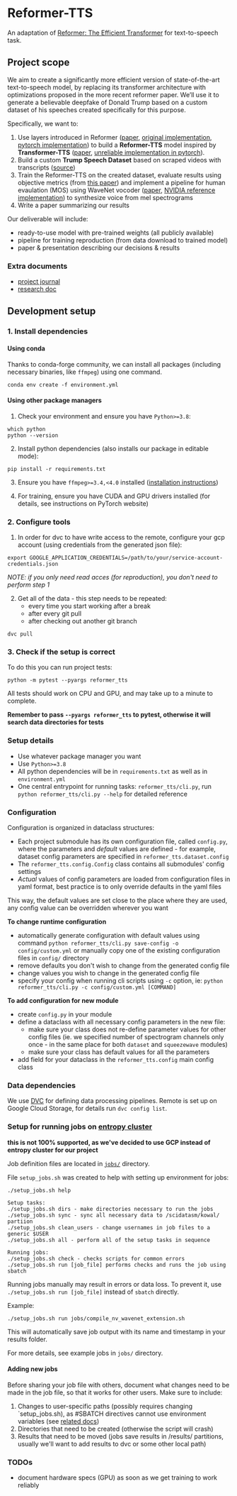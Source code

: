 # Reformer-TTS

An adaptation of [Reformer: The Efficient Transformer](https://arxiv.org/abs/2001.04451) 
for text-to-speech task.


## Project scope

We aim to create a significantly more efficient version of state-of-the-art text-to-speech model, by replacing its transformer architecture with optimizations proposed in the more recent reformer paper. We’ll use it to generate a believable deepfake of Donald Trump based on a custom dataset of his speeches created specifically for this purpose.

Specifically, we want to:

1. Use layers introduced in Reformer ([paper](https://arxiv.org/abs/2001.04451), [original implementation](https://github.com/google/trax/tree/master/trax/models/reformer), [pytorch implementation](https://github.com/lucidrains/reformer-pytorch)) to build a **Reformer-TTS** model inspired by **Transformer-TTS** ([paper](https://arxiv.org/abs/1809.08895), [unreliable implementation in pytorch](https://github.com/soobinseo/Transformer-TTS)).
2. Build a custom **Trump Speech Dataset** based on scraped videos with transcripts ([source](https://www.rev.com/blog/transcript-tag/donald-trump-speech-transcripts))
3. Train the Reformer-TTS on the created dataset, evaluate results using objective metrics (from [this paper](https://arxiv.org/abs/1909.11646)) and implement a pipeline for human evaulation (MOS) using WaveNet vocoder ([paper](https://arxiv.org/abs/1609.03499), [NVIDIA reference implementation](https://github.com/NVIDIA/nv-wavenet)) to synthesize voice from mel spectrograms
4. Write a paper summarizing our results

Our deliverable will include:

- ready-to-use model with pre-trained weights (all publicly available)
- pipeline for training reproduction (from data download to trained model)
- paper & presentation describing our decisions & results


### Extra documents

- [project journal](https://paper.dropbox.com/doc/GSN-2020-Transformer-Project-Journal--Av9TZdQgTjFBPDsh~F_GD4uRAQ-Y2zXcN0nSKlmMYPjLTzMw)
- [research doc](https://paper.dropbox.com/doc/GSN-2020-Speech-Synthesis-Research-Doc--Av8RCqsp~MX95ZSt3Jl1ubgSAQ-Iv6r0eA0nmS34RYK8BCmK)


## Development setup

### 1. Install dependencies

#### Using conda

Thanks to conda-forge community, we can install all packages (including necessary
binaries, like `ffmpeg`) using one command.

```shell script
conda env create -f environment.yml
```


#### Using other package managers

1. Check your environment and ensure you have `Python>=3.8`:
```shell
which python
python --version
```

2. Install python dependencies (also installs our package in editable mode):
```shell
pip install -r requirements.txt
```

3. Ensure you have `ffmpeg>=3.4,<4.0` installed ([installation instructions](https://www.ffmpeg.org/download.html))

4. For training, ensure you have CUDA and GPU drivers installed (for details, see instructions on PyTorch website)


### 2. Configure tools

1. In order for dvc to have write access to the remote, configure your gcp account (using credentials from the generated json file):
```shell
export GOOGLE_APPLICATION_CREDENTIALS=/path/to/your/service-account-credentials.json
```

*NOTE: if you only need read acces (for reproduction), you don't need to perform step 1*

2. Get all of the data - this step needs to be repeated:
    - every time you start working after a break
    - after every git pull
    - after checking out another git branch
```shell
dvc pull
```


### 3. Check if the setup is correct

To do this you can run project tests:
```shell script
python -m pytest --pyargs reformer_tts
```

All tests should work on CPU and GPU, and may take up to a minute to complete.

**Remember to pass `--pyargs reformer_tts` to pytest, otherwise it will search data directories for tests**


### Setup details

- Use whatever package manager you want
- Use `Python>=3.8`
- All python dependencies will be in `requirements.txt` 
  as well as in `environment.yml`
- One central entrypoint for running tasks: `reformer_tts/cli.py`,
  run `python reformer_tts/cli.py --help` for detailed reference


### Configuration

Configuration is organized in dataclass structures: 
- Each project submodule has its own configuration file, called `config.py`, 
  where the parameters and *default* values are defined - for example,
  dataset config parameters are specified in `reformer_tts.dataset.config`
- The `reformer_tts.config.Config` class contains all submodules' config settings
- *Actual* values of config parameters are loaded from configuration files in yaml format, 
  best practice is to only override defaults in the yaml files

This way, the default values are set close to the place where they are used,
any config value can be overridden wherever you want 

**To change runtime configuration**
- automatically generate configuration with default values using command 
  `python reformer_tts/cli.py save-config -o config/custom.yml`
  or manually copy one of the existing configuration files in `config/` directory
- remove defaults you don't wish to change from the generated config file
- change values you wish to change in the generated config file
- specify your config when running cli scripts using `-c` option, ie:
  `python reformer_tts/cli.py -c config/custom.yml [COMMAND]`

**To add configuration for new module**
- create `config.py` in your module
- define a dataclass with all necessary config parameters in the new file:
    - make sure your class does not re-define parameter values for other config files
      (ie. we specified number of spectrogram channels only once - in the same place
      for both `dataset` and `squeezewave` modules)
    - make sure your class has default values for all the parameters
- add field for your dataclass in the `reformer_tts.config` main config class


### Data dependencies

We use [DVC](https://dvc.org/) for defining data processing pipelines.
Remote is set up on Google Cloud Storage, for details run `dvc config list`.


### Setup for running jobs on [entropy cluster](entropy.mimuw.edu.pl)

**this is not 100% supported, as we've decided to use GCP instead of entropy cluster for our project**

Job definition files are located in [`jobs/`](jobs) directory.

File `setup_jobs.sh` was created to help with setting up environment for jobs:
```
./setup_jobs.sh help

Setup tasks:
./setup_jobs.sh dirs - make directories necessary to run the jobs
./setup_jobs.sh sync - sync all necessary data to /scidatasm/kowal/ partiion
./setup_jobs.sh clean_users - change usernames in job files to a generic $USER
./setup_jobs.sh all - perform all of the setup tasks in sequence

Running jobs:
./setup_jobs.sh check - checks scripts for common errors
./setup_jobs.sh run [job_file] performs checks and runs the job using sbatch
```

Running jobs manually may result in errors or data loss.
To prevent it, use `./setup_jobs.sh run [job_file]` instead of `sbatch` directly.

Example:
```shell script
./setup_jobs.sh run jobs/compile_nv_wavenet_extension.sh
```

This will automatically save job output with its name and timestamp in your results folder.

For more details, see example jobs in `jobs/` directory.


#### Adding new jobs

Before sharing your job file with others, document what changes need to be made
in the job file, so that it works for other users. Make sure to include:
1. Changes to user-specific paths (possibly requires changing `setup_jobs.sh),
   as #SBATCH directives cannot use environment variables
   (see [related docs](https://help.rc.ufl.edu/doc/Using_Variables_in_SLURM_Jobs))
2. Directories that need to be created (otherwise the script will crash)
3. Results that need to be moved (jobs save results in /results/ partitions,
   usually we'll want to add results to dvc or some other local path)


### TODOs

- document hardware specs (GPU) as soon as we get training to work reliably
